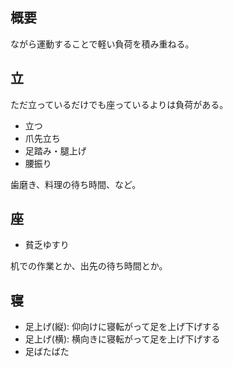 ## 概要

ながら運動することで軽い負荷を積み重ねる。

## 立

ただ立っているだけでも座っているよりは負荷がある。

- 立つ
- 爪先立ち
- 足踏み・腿上げ
- 腰振り

歯磨き、料理の待ち時間、など。

## 座

- 貧乏ゆすり

机での作業とか、出先の待ち時間とか。

## 寝

- 足上げ(縦): 仰向けに寝転がって足を上げ下げする
- 足上げ(横): 横向きに寝転がって足を上げ下げする
- 足ばたばた
